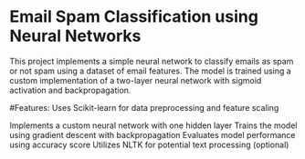 # Email Spam Classification using Neural Networks


This project implements a simple neural network to classify emails as spam or not spam using a dataset of email features. The model is trained using a custom implementation of a two-layer neural network with sigmoid activation and backpropagation.


#Features:
Uses Scikit-learn for data preprocessing and feature scaling

Implements a custom neural network with one hidden layer
Trains the model using gradient descent with backpropagation
Evaluates model performance using accuracy score
Utilizes NLTK for potential text processing (optional)
